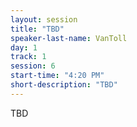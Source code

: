 ```yaml
---
layout: session
title: "TBD"
speaker-last-name: VanToll
day: 1
track: 1
session: 6
start-time: "4:20 PM"
short-description: "TBD"
---
```


TBD